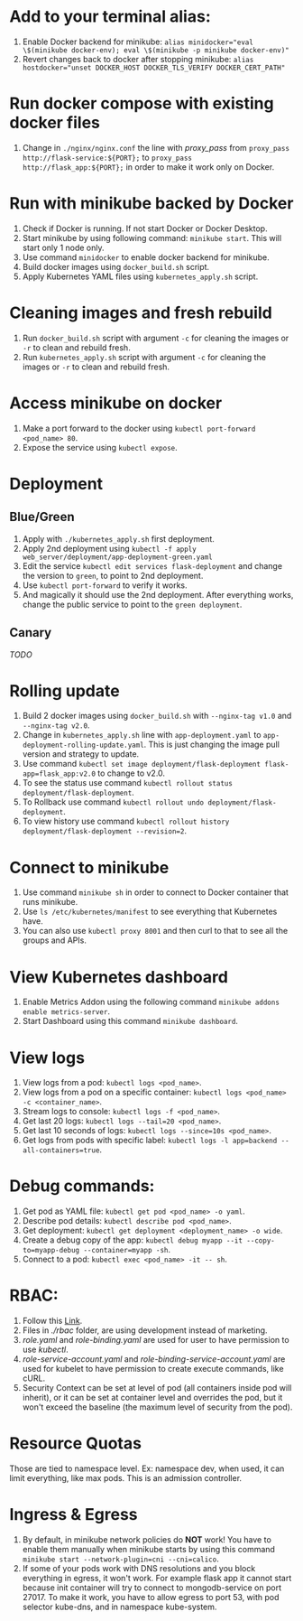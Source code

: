 # Add to your terminal alias:
1. Enable Docker backend for minikube: `alias minidocker="eval \$(minikube docker-env); eval \$(minikube -p minikube docker-env)"`
2. Revert changes back to docker after stopping minikube: `alias hostdocker="unset DOCKER_HOST DOCKER_TLS_VERIFY DOCKER_CERT_PATH"`

# Run docker compose with existing docker files
1. Change in `./nginx/nginx.conf` the line with *proxy_pass* from `proxy_pass http://flask-service:${PORT};` to `proxy_pass http://flask_app:${PORT};` in order to make it work only on Docker.

# Run with minikube backed by Docker
1. Check if Docker is running. If not start Docker or Docker Desktop.
2. Start minikube by using following command: `minikube start`. This will start only 1 node only.
3. Use command `minidocker` to enable docker backend for minikube.
4. Build docker images using `docker_build.sh` script.
5. Apply Kubernetes YAML files using `kubernetes_apply.sh` script.

# Cleaning images and fresh rebuild
1. Run `docker_build.sh` script with argument `-c` for cleaning the images or `-r` to clean and rebuild fresh.
2. Run `kubernetes_apply.sh` script with argument `-c` for cleaning the images or `-r` to clean and rebuild fresh.

# Access minikube on docker
1. Make a port forward to the docker using `kubectl port-forward <pod_name> 80`.
2. Expose the service using `kubectl expose`.

# Deployment
## Blue/Green
1. Apply with `./kubernetes_apply.sh` first deployment.
2. Apply 2nd deployment using `kubectl -f apply web_server/deployment/app-deployment-green.yaml`
3. Edit the service `kubectl edit services flask-deployment` and change the version to `green`, to point to 2nd deployment.
4. Use `kubectl port-forward` to verify it works.
5. And magically it should use the 2nd deployment. After everything works, change the public service to point to the `green deployment`.

## Canary
*TODO*

# Rolling update
1. Build 2 docker images using `docker_build.sh` with `--nginx-tag v1.0` and `--nginx-tag v2.0`.
2. Change in `kubernetes_apply.sh` line with `app-deployment.yaml` to `app-deployment-rolling-update.yaml`. This is just changing the image pull version and strategy to update.
3. Use command `kubectl set image deployment/flask-deployment flask-app=flask_app:v2.0` to change to v2.0.
4. To see the status use command `kubectl rollout status deployment/flask-deployment`.
5. To Rollback use command `kubectl rollout undo deployment/flask-deployment`.
6. To view history use command `kubectl rollout history deployment/flask-deployment --revision=2`.

# Connect to minikube
1. Use command `minikube sh` in order to connect to Docker container that runs minikube. 
2. Use `ls /etc/kubernetes/manifest` to see everything that Kubernetes have.
3. You can also use `kubectl proxy 8001` and then curl to that to see all the groups and APIs.

# View Kubernetes dashboard
1. Enable Metrics Addon using the following command `minikube addons enable metrics-server`.
2. Start Dashboard using this command `minikube dashboard`.

# View logs
1. View logs from a pod: `kubectl logs <pod_name>`.
2. View logs from a pod on a specific container: `kubectl logs <pod_name> -c <container_name>`.
3. Stream logs to console: `kubectl logs -f <pod_name>`.
4. Get last 20 logs: `kubectl logs --tail=20 <pod_name>`.
5. Get last 10 seconds of logs: `kubectl logs --since=10s <pod_name>`.
6. Get logs from pods with specific label: `kubectl logs -l app=backend --all-containers=true`.

# Debug commands:
1. Get pod as YAML file: `kubectl get pod <pod_name> -o yaml`.
2. Describe pod details: `kubectl describe pod <pod_name>`.
3. Get deployment: `kubectl get deployment <deployment_name> -o wide`.
4. Create a debug copy of the app: `kubectl debug myapp --it --copy-to=myapp-debug --container=myapp -sh`.
5. Connect to a pod: `kubectl exec <pod_name> -it -- sh`.

# RBAC:
1. Follow this [Link](https://blog.kubesimplify.com/kubernetes-access-control-with-authentication-authorization-admission-control).
2. Files in *./rbac* folder, are using development instead of marketing.
3. *role.yaml* and *role-binding.yaml* are used for user to have permission to use *kubectl*.
4. *role-service-account.yaml* and *role-binding-service-account.yaml* are used for kubelet to have permission to create execute commands, like cURL.
5. Security Context can be set at level of pod (all containers inside pod will inherit), or it can be set at container level and overrides the pod, but it won't exceed the baseline (the maximum level of security from the pod).

# Resource Quotas
Those are tied to namespace level. Ex: namespace dev, when used, it can limit everything, like max pods. This is an admission controller.

# Ingress & Egress
1. By default, in minikube network policies do **NOT** work! You have to enable them manually when minikube starts by using this command `minikube start --network-plugin=cni --cni=calico`.
2. If some of your pods work with DNS resolutions and you block everything in egress, it won't work. For example flask app it cannot start because init container will try to connect to mongodb-service on port 27017. To make it work, you have to allow egress to port 53, with pod selector kube-dns, and in namespace kube-system.
 